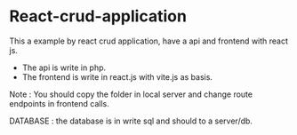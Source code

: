 # React-crud-application

This a example by react crud application, have a api and frontend with react js.

 - The api is write in php.
 - The frontend is write in react.js with vite.js as basis.

Note : You should copy the folder in local server and change route endpoints in frontend calls.

DATABASE : the database is in write sql and should to a server/db.
